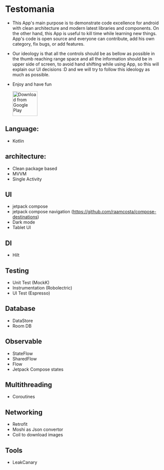 # Testomania 
- This App's main purpose is to demonstrate code excellence for android with
  clean architecture and modern latest libraries and components.
  On the other hand, this App is useful to kill time while learning new things.
  App's code is open source and everyone can contribute, add his own category, fix bugs, or add features.
- Our ideology is that all the controls should be as bellow as possible in the thumb reaching range space
  and all the information should be in upper side of screen, to avoid hand shifting while using App,
  so this will explain our UI decisions :D and we will try to follow this ideology as much as possible.

- Enjoy and have fun
  
  [<img src="https://play.google.com/intl/en_us/badges/images/generic/en_badge_web_generic.png"
      alt="Download from Google Play"
      height="80">](https://play.google.com/store/apps/details?id=com.earth.testomania)

## Language:
- Kotlin

## architecture:
 - Clean package based 
 - MVVM
 - Single Activity
 
 ## UI
 - jetpack compose
 - jetpack compose navigation (https://github.com/raamcosta/compose-destinations)
 - Dark mode
 - Tablet UI
 
 ## DI
 - Hilt
 
 ## Testing
 - Unit Test (MockK)
 - Instrumentation (Robolectric)
 - UI Test (Espresso)

 ## Database
 - DataStore
 - Room DB

 ## Observable
 - StateFlow
 - SharedFlow
 - Flow
 - Jetpack Compose states

 ## Multithreading
 - Coroutines
 
 ## Networking
 - Retrofit
 - Moshi as Json convertor  
 - Coil to download images

 ## Tools
 - LeakCanary
